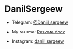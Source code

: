 # DanilSergeew
- Telegram: [@Daniil_sergeew](https://t.me/Daniil_sergeew)

- My resume: [Резюме.docx](https://docs.google.com/document/d/1-LfE31iwGY40zfsk7Iqyz4O7DjrvGM3W4kSD8dOIsyw/edit)

- Instagram: [daniil.sergeew](https://www.instagram.com/daniil.sergeew)

